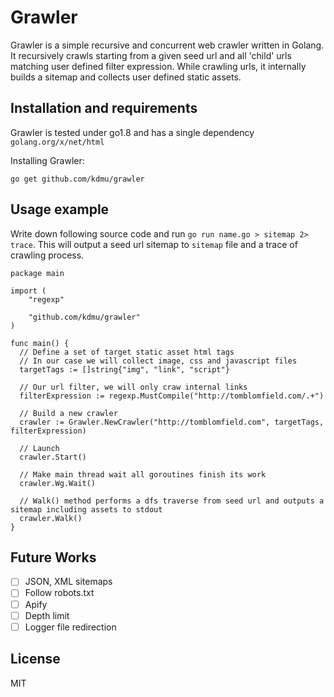 # Grawler
Grawler is a simple recursive and concurrent web crawler written in Golang. It recursively crawls starting from a given seed url and all 'child' urls matching user defined filter expression. While crawling urls, it internally builds a sitemap and collects user defined static assets.

## Installation and requirements
Grawler is tested under go1.8 and has a single dependency `golang.org/x/net/html`

Installing Grawler:

```
go get github.com/kdmu/grawler
```

## Usage example
Write down following source code and run `go run name.go > sitemap 2> trace`. This will output a seed url sitemap to `sitemap` file and a trace of crawling process.
```golang
package main

import (
	"regexp"

	"github.com/kdmu/grawler"
)

func main() {
  // Define a set of target static asset html tags
  // In our case we will collect image, css and javascript files
  targetTags := []string{"img", "link", "script"}

  // Our url filter, we will only craw internal links
  filterExpression := regexp.MustCompile("http://tomblomfield.com/.+")

  // Build a new crawler
  crawler := Grawler.NewCrawler("http://tomblomfield.com", targetTags, filterExpression)

  // Launch
  crawler.Start()

  // Make main thread wait all goroutines finish its work
  crawler.Wg.Wait()

  // Walk() method performs a dfs traverse from seed url and outputs a sitemap including assets to stdout
  crawler.Walk()
}
```

## Future Works
- [ ] JSON, XML sitemaps
- [ ] Follow robots.txt
- [ ] Apify
- [ ] Depth limit
- [ ] Logger file redirection

## License
MIT
